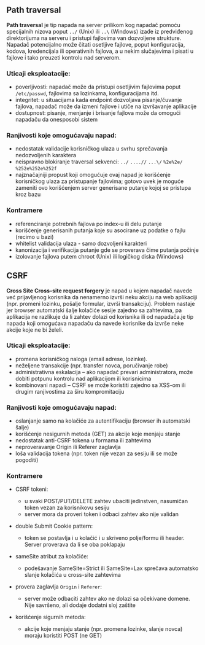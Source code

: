 ## Path traversal

**Path traversal** je tip napada na server prilikom kog napadač pomoću specijalnih nizova poput `../` (Unix) ili `..\` (Windows) izađe iz predviđenog direktorijuma na serveru i pristupi fajlovima van dozvoljene strukture. Napadač potencijalno može čitati osetljive fajlove, poput konfiguracija, kodova, kredencijala ili operativnih fajlova, a u nekim slučajevima i pisati u fajlove i tako preuzeti kontrolu nad serverom.

### Uticaji eksploatacije:

- poverljivosti: napadač može da pristupi osetljivim fajlovima poput `/etc/passwd`, fajlovima sa lozinkama, konfiguracijama itd.
- integritet: u situacijama kada endpoint dozvoljava pisanje/čuvanje fajlova, napadač može da izmeni fajlove i utiče na izvršavanje aplikacije
- dostupnost: pisanje, menjanje i brisanje fajlova može da omogući napadaču da onesposobi sistem

### Ranjivosti koje omogućavaju napad:

- nedostatak validacije korisničkog ulaza u svrhu sprečavanja nedozvoljenih karaktera
- neispravno blokiranje traversal sekvenci: `../` `....//` `...\/` `%2e%2e/` `%252e%252e%252f`
- najznačajniji propust koji omogućuje ovaj napad je korišćenje korisničkog ulaza za pristupanje fajlovima; gotovo uvek je moguće zameniti ovo korišćenjem server generisane putanje kojoj se pristupa kroz bazu

### Kontramere

- referenciranje potrebnih fajlova po index-u ili delu putanje
- korišćenje generisanih putanja koje su asocirane uz podatke o fajlu (recimo u bazi)
- whitelist validacija ulaza - samo dozvoljeni karakteri
- kanonizacija i verifikacija putanje gde se proverava čime putanja počinje
- izolovanje fajlova putem chroot (Unix) ili logičkog diska (Windows)

## CSRF

**Cross Site Cross-site request forgery** je napad u kojem napadač navede već prijavljenog korisnika da nenamerno izvrši neku akciju na web aplikaciji (npr. promeni lozinku, pošalje formular, izvrši transakciju). Problem nastaje jer browser automatski šalje kolačiće sesije zajedno sa zahtevima, pa aplikacija ne razlikuje da li zahtev dolazi od korisnika ili od napadača.je tip napada koji omogućava napadaču da navede korisnike da izvrše neke akcije koje ne bi želeli.

### Uticaji eksploatacije:

- promena korisničkog naloga (email adrese, lozinke).
- neželjene transakcije (npr. transfer novca, poručivanje robe)
- administrativna eskalacija – ako napadač prevari administratora, može dobiti potpunu kontrolu nad aplikacijom ili korisnicima
- kombinovani napadi – CSRF se može koristiti zajedno sa XSS-om ili drugim ranjivostima za širu kompromitaciju

### Ranjivosti koje omogućavaju napad:

- oslanjanje samo na kolačiće za autentifikaciju (browser ih automatski šalje)
- korišćenje nesigurnih metoda (GET) za akcije koje menjaju stanje
- nedostatak anti-CSRF tokena u formama ili zahtevima
- neproveravanje Origin ili Referer zaglavlja
- loša validacija tokena (npr. token nije vezan za sesiju ili se može pogoditi)

### Kontramere

- CSRF tokeni:
    - u svaki POST/PUT/DELETE zahtev ubaciti jedinstven, nasumičan token vezan za korisnikovu sesiju
    - server mora da proveri token i odbaci zahtev ako nije validan

- double Submit Cookie pattern:
    - token se postavlja i u kolačić i u skriveno polje/formu ili header. Server proverava da li se oba poklapaju

- sameSite atribut za kolačiće:
    - podešavanje SameSite=Strict ili SameSite=Lax sprečava automatsko slanje kolačića u cross-site zahtevima

- provera zaglavlja `Origin` i `Referer`:
    - server može odbaciti zahtev ako ne dolazi sa očekivane domene. Nije savršeno, ali dodaje dodatni sloj zaštite

- korišćenje sigurnih metoda:
    - akcije koje menjaju stanje (npr. promena lozinke, slanje novca) moraju koristiti POST (ne GET)
